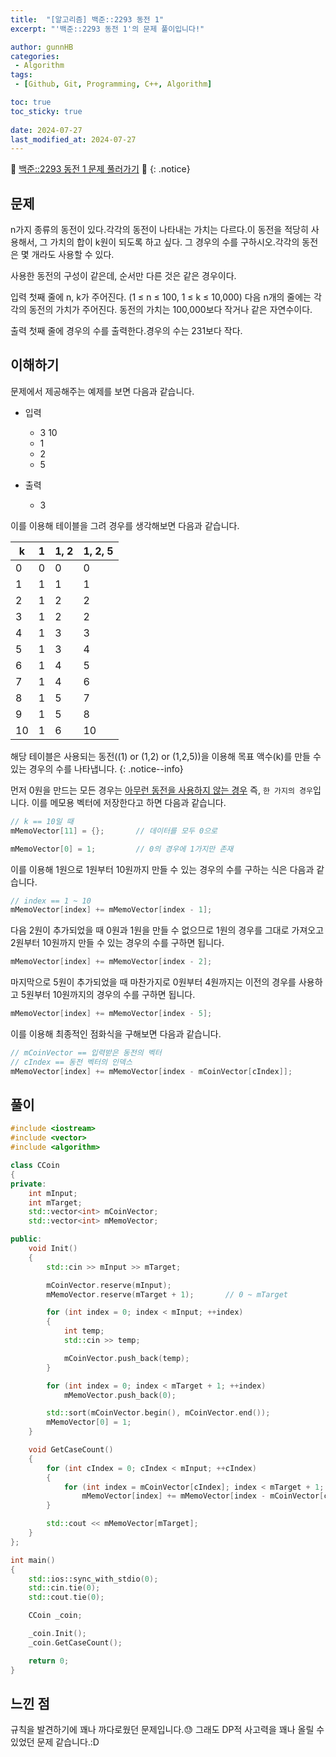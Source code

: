 ```yaml
---
title:  "[알고리즘] 백준::2293 동전 1"
excerpt: "'백준::2293 동전 1'의 문제 풀이입니다!"

author: gunnHB
categories: 
 - Algorithm
tags: 
 - [Github, Git, Programming, C++, Algorithm]

toc: true
toc_sticky: true
 
date: 2024-07-27
last_modified_at: 2024-07-27
---
```


🔔 [백준::2293 동전 1 문제 풀러가기](https://www.acmicpc.net/problem/2293) 🔔
{: .notice}

## 문제
n가지 종류의 동전이 있다.각각의 동전이 나타내는 가치는 다르다.이 동전을 적당히 사용해서, 그 가치의 합이 k원이 되도록 하고 싶다.
그 경우의 수를 구하시오.각각의 동전은 몇 개라도 사용할 수 있다.

사용한 동전의 구성이 같은데, 순서만 다른 것은 같은 경우이다.

입력
첫째 줄에 n, k가 주어진다. (1 ≤ n ≤ 100, 1 ≤ k ≤ 10,000) 다음 n개의 줄에는 각각의 동전의 가치가 주어진다.
동전의 가치는 100,000보다 작거나 같은 자연수이다.

출력
첫째 줄에 경우의 수를 출력한다.경우의 수는 231보다 작다.

## 이해하기
문제에서 제공해주는 예제를 보면 다음과 같습니다.

- 입력
	- 3 10
	- 1
	- 2
	- 5

- 출력
	- 3

이를 이용해 테이블을 그려 경우를 생각해보면 다음과 같습니다.

|k|1|1, 2|1, 2, 5|
|--|--|--|--|
|0|0|0|0|
|1|1|1|1|
|2|1|2|2|
|3|1|2|2|
|4|1|3|3|
|5|1|3|4|
|6|1|4|5|
|7|1|4|6|
|8|1|5|7|
|9|1|5|8|
|10|1|6|10|

해당 테이블은 사용되는 동전((1) or (1,2) or (1,2,5))을 이용해 목표 액수(k)를 만들 수 있는 경우의 수를 나타냅니다.
{: .notice--info}

먼저 0원을 만드는 모든 경우는 <u>아무런 동전을 사용하지 않는 경우</u> 즉, `한 가지의 경우`입니다. 이를 메모용 벡터에 저장한다고 하면 다음과 같습니다.

```c++
// k == 10일 때
mMemoVector[11] = {};		// 데이터를 모두 0으로

mMemoVector[0] = 1;			// 0의 경우에 1가지만 존재
```

이를 이용해 1원으로 1원부터 10원까지 만들 수 있는 경우의 수를 구하는 식은 다음과 같습니다.

```c++
// index == 1 ~ 10
mMemoVector[index] += mMemoVector[index - 1];
```

다음 2원이 추가되었을 때 0원과 1원을 만들 수 없으므로 1원의 경우를 그대로 가져오고
2원부터 10원까지 만들 수 있는 경우의 수를 구하면 됩니다.

```c++
mMemoVector[index] += mMemoVector[index - 2];
```

마지막으로 5원이 추가되었을 때 마찬가지로 0원부터 4원까지는 이전의 경우를 사용하고
5원부터 10원까지의 경우의 수를 구하면 됩니다.

```c++
mMemoVector[index] += mMemoVector[index - 5];
```

이를 이용해 최종적인 점화식을 구해보면 다음과 같습니다.

```c++
// mCoinVector == 입력받은 동전의 벡터
// cIndex == 동전 벡터의 인덱스
mMemoVector[index] += mMemoVector[index - mCoinVector[cIndex]];
```

## 풀이
```c++
#include <iostream>
#include <vector>
#include <algorithm>

class CCoin
{
private:
	int mInput;
	int mTarget;
	std::vector<int> mCoinVector;
	std::vector<int> mMemoVector;

public:
	void Init()
	{
		std::cin >> mInput >> mTarget;

		mCoinVector.reserve(mInput);
		mMemoVector.reserve(mTarget + 1);		// 0 ~ mTarget

		for (int index = 0; index < mInput; ++index)
		{
			int temp;
			std::cin >> temp;

			mCoinVector.push_back(temp);
		}

		for (int index = 0; index < mTarget + 1; ++index)
			mMemoVector.push_back(0);

		std::sort(mCoinVector.begin(), mCoinVector.end());
		mMemoVector[0] = 1;
	}

	void GetCaseCount()
	{
		for (int cIndex = 0; cIndex < mInput; ++cIndex)
		{
			for (int index = mCoinVector[cIndex]; index < mTarget + 1; ++index)
				mMemoVector[index] += mMemoVector[index - mCoinVector[cIndex]];
		}

		std::cout << mMemoVector[mTarget];
	}
};

int main()
{
	std::ios::sync_with_stdio(0);
	std::cin.tie(0);
	std::cout.tie(0);

	CCoin _coin;

	_coin.Init();
	_coin.GetCaseCount();

	return 0;
}
```
## 느낀 점
규칙을 발견하기에 꽤나 까다로웠던 문제입니다.😓 그래도 DP적 사고력을 꽤나 올릴 수 있었던 문제 같습니다.:D